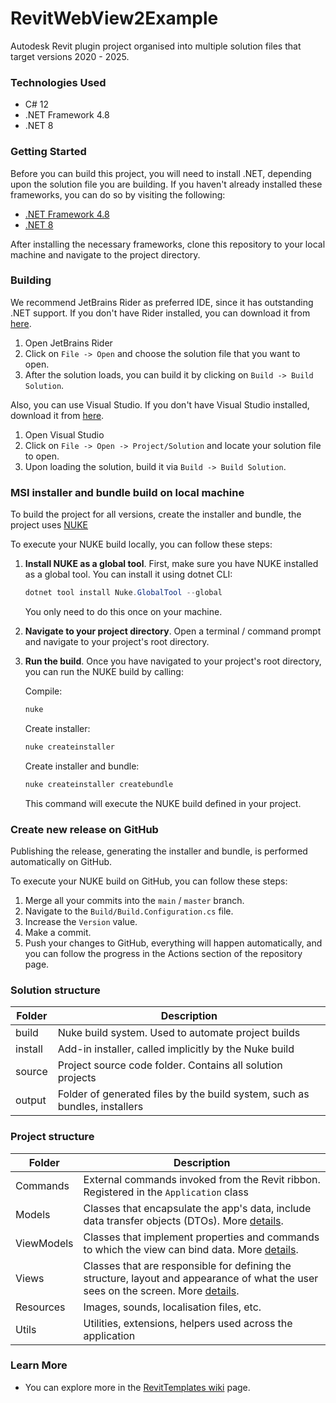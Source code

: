 # RevitWebView2Example

Autodesk Revit plugin project organised into multiple solution files that target versions 2020 - 2025.

### Technologies Used

* C# 12
* .NET Framework 4.8
* .NET 8

### Getting Started

Before you can build this project, you will need to install .NET, depending upon the solution file you are building. If you haven't already installed these
frameworks, you can do so by visiting the following:

* [.NET Framework 4.8](https://dotnet.microsoft.com/download/dotnet-framework/net48)
* [.NET 8](https://dotnet.microsoft.com/en-us/download/dotnet)

After installing the necessary frameworks, clone this repository to your local machine and navigate to the project directory.

### Building

We recommend JetBrains Rider as preferred IDE, since it has outstanding .NET support. If you don't have Rider installed, you can download it
from [here](https://www.jetbrains.com/rider/).

1. Open JetBrains Rider
2. Click on `File -> Open` and choose the solution file that you want to open.
3. After the solution loads, you can build it by clicking on `Build -> Build Solution`.

Also, you can use Visual Studio. If you don't have Visual Studio installed, download it from [here](https://visualstudio.microsoft.com/downloads/).

1. Open Visual Studio
2. Click on `File -> Open -> Project/Solution` and locate your solution file to open.
3. Upon loading the solution, build it via `Build -> Build Solution`.

### MSI installer and bundle build on local machine

To build the project for all versions, create the installer and bundle, the project uses [NUKE](https://github.com/nuke-build/nuke)

To execute your NUKE build locally, you can follow these steps:

1. **Install NUKE as a global tool**. First, make sure you have NUKE installed as a global tool. You can install it using dotnet CLI:

    ```powershell
    dotnet tool install Nuke.GlobalTool --global
    ```

   You only need to do this once on your machine.

2. **Navigate to your project directory**. Open a terminal / command prompt and navigate to your project's root directory.
3. **Run the build**. Once you have navigated to your project's root directory, you can run the NUKE build by calling:

   Compile:
   ```powershell
   nuke
   ```

   Create installer:
   ```powershell
   nuke createinstaller
   ```

   Create installer and bundle:
   ```powershell
   nuke createinstaller createbundle
   ```

   This command will execute the NUKE build defined in your project.

### Create new release on GitHub

Publishing the release, generating the installer and bundle, is performed automatically on GitHub.

To execute your NUKE build on GitHub, you can follow these steps:

1. Merge all your commits into the `main` / `master` branch.
2. Navigate to the `Build/Build.Configuration.cs` file.
3. Increase the `Version` value.
4. Make a commit.
5. Push your changes to GitHub, everything will happen automatically, and you can follow the progress in the Actions section of the repository page.

### Solution structure

| Folder  | Description                                                                |
|---------|----------------------------------------------------------------------------|
| build   | Nuke build system. Used to automate project builds                         |
| install | Add-in installer, called implicitly by the Nuke build                      |
| source  | Project source code folder. Contains all solution projects                 |
| output  | Folder of generated files by the build system, such as bundles, installers |

### Project structure

| Folder     | Description                                                                                                                                                                                          |
|------------|------------------------------------------------------------------------------------------------------------------------------------------------------------------------------------------------------|
| Commands   | External commands invoked from the Revit ribbon. Registered in the `Application` class                                                                                                               |
| Models     | Classes that encapsulate the app's data, include data transfer objects (DTOs). More [details](https://learn.microsoft.com/en-us/dotnet/architecture/maui/mvvm).                                      |
| ViewModels | Classes that implement properties and commands to which the view can bind data. More [details](https://learn.microsoft.com/en-us/dotnet/architecture/maui/mvvm).                                     |
| Views      | Classes that are responsible for defining the structure, layout and appearance of what the user sees on the screen. More [details](https://learn.microsoft.com/en-us/dotnet/architecture/maui/mvvm). |
| Resources  | Images, sounds, localisation files, etc.                                                                                                                                                             |
| Utils      | Utilities, extensions, helpers used across the application                                                                                                                                           |

### Learn More

* You can explore more in the [RevitTemplates wiki](https://github.com/Nice3point/RevitTemplates/wiki) page.